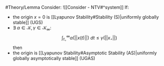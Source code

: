 #Theory/Lemma 
Consider: ![[Consider - NTV#^system]]
If:
- the origin $x=0$ is [[Lyapunov Stability#Stability (S)|uniformly globally stable]] (UGS)
- $\exists~\alpha\in\mathcal{K},\gamma\in\mathcal{K}_\infty:$
	$$ \int_{t_\circ}^{\infty} \alpha(||x(t)||) ~dt \leq \gamma(||x_\circ||) $$
then
- the origin is [[Lyapunov Stability#Asymptotic Stability (AS)|uniformly globally asymptotically stable]] (UGAS)


